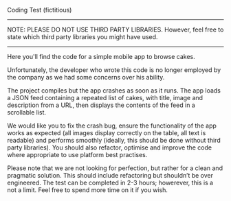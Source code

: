 Coding Test (fictitious)


***
NOTE: PLEASE DO NOT USE THIRD PARTY LIBRARIES. However, feel free to state which third party libraries you might have used.
***

Here you'll find the code for a simple mobile app to browse cakes. 

Unfortunately, the developer who wrote this code is no longer employed by the company as we had some concerns over his ability. 

The project compiles but the app crashes as soon as it runs. The app loads a JSON feed containing a repeated list of cakes, with title, image and description from a URL, then displays the contents of the feed in a scrollable list. 

We would like you to fix the crash bug, ensure the functionality of the app works as expected (all images display correctly on the table, all text is readable) and performs smoothly (ideally, this should be done without third party libraries). You should also refactor, optimise and improve the code where appropriate to use platform best practises. 

Please note that we are not looking for perfection, but rather for a clean and pragmatic solution. This should include refactoring but shouldn’t be over engineered. The test can be completed in 2-3 hours; howerever, this is a not a limit. Feel free to spend more time on it if you wish.
